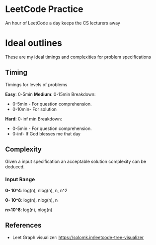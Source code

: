 # LeetCode Practice
An hour of LeetCode a day keeps the CS lecturers away

# Ideal outlines
These are my ideal timings and complexities for problem specifications

## Timing
Timings for levels of problems

**Easy**: 0-5min
**Medium**: 0-15min
Breakdown:

 - 0-5min - For question comprehension.
 - 0-10min- For solution 

**Hard**: 0-inf min
Breakdown:

 - 0-5min - For question comprehension.
 - 0-inf- If God blesses me that day

## Complexity
Given a input specification an acceptable solution complexity can be deduced.

### Input Range

 **0- 10^4**: log(n), nlog(n), n, n^2

  **0- 10^8**: log(n), nlog(n), n

  **n>10^8**: log(n), nlog(n)


## References

* Leet Graph visualizer: https://solomk.in/leetcode-tree-visualizer